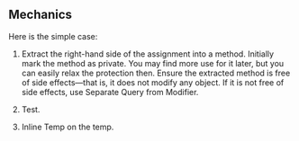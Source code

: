 ## Mechanics

Here is the simple case:

1. Extract the right-hand side of the assignment into a method.
Initially mark the method as private. You may find more use for it later, but you can easily relax the protection then.
Ensure the extracted method is free of side effects—that is, it does not modify any object. If it is not free of side effects, use Separate Query from Modifier.

2. Test.

3. Inline Temp on the temp.
